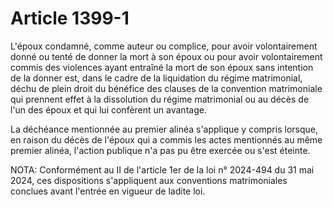# Article 1399-1

L'époux condamné, comme auteur ou complice, pour avoir volontairement donné ou tenté de donner la mort à son époux ou pour avoir volontairement commis des violences ayant entraîné la mort de son époux sans intention de la donner est, dans le cadre de la liquidation du régime matrimonial, déchu de plein droit du bénéfice des clauses de la convention matrimoniale qui prennent effet à la dissolution du régime matrimonial ou au décès de l'un des époux et qui lui confèrent un avantage.

La déchéance mentionnée au premier alinéa s'applique y compris lorsque, en raison du décès de l'époux qui a commis les actes mentionnés au même premier alinéa, l'action publique n'a pas pu être exercée ou s'est éteinte.

NOTA:
Conformément au II de l'article 1er de la loi n° 2024-494 du 31 mai 2024, ces dispositions s'appliquent aux conventions matrimoniales conclues avant l'entrée en vigueur de ladite loi.
